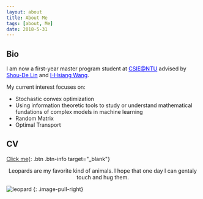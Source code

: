 ```yaml
---
layout: about
title: About Me
tags: [about, Me]
date: 2018-5-31
---
```


## Bio

 <p>I am now a first-year master program student at <a href="https://www.csie.ntu.edu.tw/main.php" target="_blank" style="color:blue;">CSIE@NTU</a> advised by <a href="https://www.csie.ntu.edu.tw/~sdlin/" target="_blank" style="color:blue;">Shou-De Lin</a> and <a href="http://cc.ee.ntu.edu.tw/~ihsiangw/"  target="_blank" style="color:blue;">I-Hsiang Wang</a>.</p>
 
  My current interest focuses on:
  * Stochastic convex optimization
  * Using information theoretic tools to study or understand mathematical fundations of complex models in machine learning
  * Random Matrix
  * Optimal Transport

## CV
[Click me]({{site.url}}/assets/download/CV.pdf){: .btn .btn-info target="_blank"}

<center>Leopards are my favorite kind of animals. I hope that one day I can gentaly touch and hug them.</center>

![leopard]({{site.url}}/assets/img/leopard.jpg)
{: .image-pull-right}


